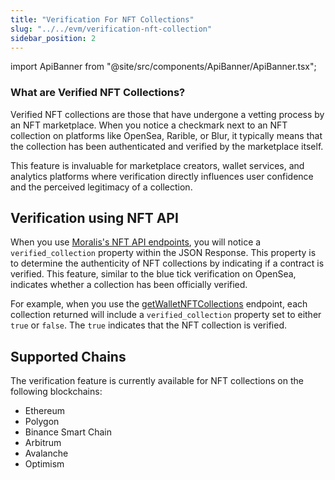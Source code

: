 ```yaml
---
title: "Verification For NFT Collections"
slug: "../../evm/verification-nft-collection"
sidebar_position: 2
---
```


import ApiBanner from "@site/src/components/ApiBanner/ApiBanner.tsx";

<ApiBanner />

### What are Verified NFT Collections?

Verified NFT collections are those that have undergone a vetting process by an NFT marketplace. When you notice a checkmark next to an NFT collection on platforms like OpenSea, Rarible, or Blur, it typically means that the collection has been authenticated and verified by the marketplace itself.

This feature is invaluable for marketplace creators, wallet services, and analytics platforms where verification directly influences user confidence and the perceived legitimacy of a collection.

## Verification using NFT API

When you use [Moralis's NFT API endpoints](/web3-data-api/evm/reference/nft-api), you will notice a `verified_collection` property within the JSON Response. This property is to determine the authenticity of NFT collections by indicating if a contract is verified. This feature, similar to the blue tick verification on OpenSea, indicates whether a collection has been officially verified.

For example, when you use the [getWalletNFTCollections](/web3-data-api/evm/reference/get-wallet-nft-collections) endpoint, each collection returned will include a `verified_collection` property set to either `true` or `false`. The `true` indicates that the NFT collection is verified.

## Supported Chains

The verification feature is currently available for NFT collections on the following blockchains:

- Ethereum
- Polygon
- Binance Smart Chain
- Arbitrum
- Avalanche
- Optimism
